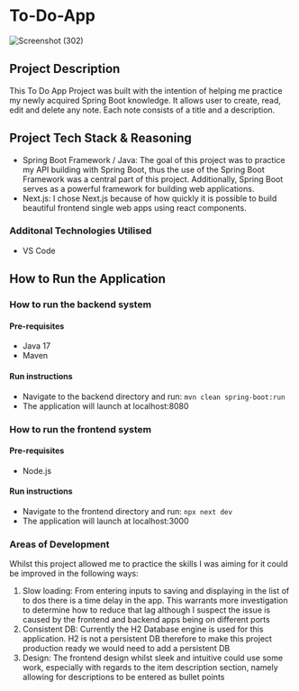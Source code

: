 # To-Do-App

![Screenshot (302)](https://github.com/FezekaNzama/To-Do-App/assets/55462056/97c46b36-5169-4d75-8176-dffa4229a9f7)

## Project Description
This To Do App Project was built with the intention of helping me practice my newly acquired Spring Boot knowledge. It allows user to create, read, edit and delete any note. Each note consists of a title and a description. 

## Project Tech Stack & Reasoning
- Spring Boot Framework / Java: The goal of this project was to practice my API building with Spring Boot, thus the use of the Spring Boot Framework was a central part of this project. Additionally, Spring Boot serves as a powerful framework for building web applications. 
- Next.js: I chose Next.js because of how quickly it is possible to build beautiful frontend single web apps using react components.  


### Additonal Technologies Utilised 
- VS Code

## How to Run the Application 

### How to run the backend system
#### Pre-requisites
- Java 17
- Maven

#### Run instructions
- Navigate to the backend directory and run: ``` mvn clean spring-boot:run ```
- The application will launch at localhost:8080

### How to run the frontend system
#### Pre-requisites
- Node.js

#### Run instructions
- Navigate to the frontend directory and run: ``` npx next dev ```
- The application will launch at localhost:3000

### Areas of Development 
Whilst this project allowed me to practice the skills I was aiming for it could be improved in the following ways:
1. Slow loading: From entering inputs to saving and displaying in the list of to dos there is a time delay in the app. This warrants more investigation to determine how to reduce that lag although I suspect the issue is caused by the frontend and backend apps being on different ports
2. Consistent DB: Currently the H2 Database engine is used for this application. H2 is not a persistent DB therefore to make this project production ready we would need to add a persistent DB
3. Design: The frontend design whilst sleek and intuitive could use some work, especially with regards to the item description section, namely allowing for descriptions to be entered as bullet points
